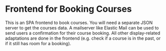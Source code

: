 # Frontend for Booking Courses
This is an SPA frontend to book courses. You will need a separate JSON server to get the courses data. A mailserver like Elastic Mail can be used to send users a confirmation for their course booking. All other display-related adaptations are done in the frontend (e.g. check if a course is in the past, or if it still has room for a booking).
